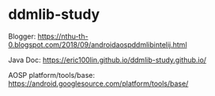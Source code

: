 # ddmlib-study
Blogger: https://nthu-th-0.blogspot.com/2018/09/androidaospddmlibintelij.html

Java Doc: https://eric100lin.github.io/ddmlib-study.github.io/

AOSP platform/tools/base: https://android.googlesource.com/platform/tools/base/
